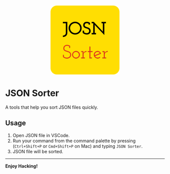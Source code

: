 <p align="center">
  <img src="assets/img/json-sorter.png" />
</p>

# JSON Sorter

A tools that help you sort JSON files quickly.

## Usage

1. Open JSON file in VSCode.
2. Run your command from the command palette by pressing (`Ctrl+Shift+P` or `Cmd+Shift+P` on Mac) and typing `JSON Sorter`.
3. JSON file will be sorted.

---

**Enjoy Hacking!**
